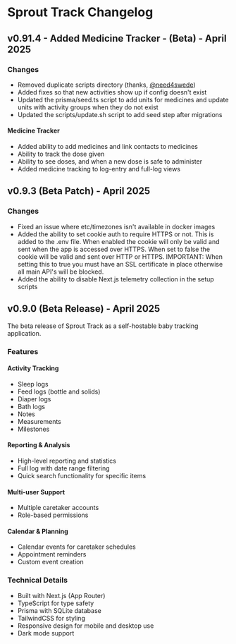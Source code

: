 # Sprout Track Changelog

## v0.91.4 - Added Medicine Tracker - (Beta) - April 2025

### Changes

  - Removed duplicate scripts directory (thanks, [@need4swede](https://github.com/need4swede))
  - Added fixes so that new activities show up if config doesn't exist
  - Updated the prisma/seed.ts script to add units for medicines and update units with activity groups when they do not exist
  - Updated the scripts/update.sh script to add seed step after migrations

  #### Medicine Tracker
  - Added ability to add medicines and link contacts to medicines
  - Ability to track the dose given
  - Ability to see doses, and when a new dose is safe to administer
  - Added medicine tracking to log-entry and full-log views

## v0.9.3 (Beta Patch) - April 2025

### Changes

  - Fixed an issue where etc/timezones isn't available in docker images
  - Added the ability to set cookie auth to require HTTPS or not.  This is added to the .env file.  When enabled the cookie will only be valid and sent when the app is accessed over HTTPS.  When set to false the cookie will be valid and sent over HTTP or HTTPS.  IMPORTANT: When setting this to true you must have an SSL certificate in place otherwise all main API's will be blocked.
  - Added the ability to disable Next.js telemetry collection in the setup scripts
  


## v0.9.0 (Beta Release) - April 2025

The beta release of Sprout Track as a self-hostable baby tracking application.

### Features

#### Activity Tracking
  - Sleep logs
  - Feed logs (bottle and solids)
  - Diaper logs
  - Bath logs
  - Notes
  - Measurements
  - Milestones

#### Reporting & Analysis
  - High-level reporting and statistics
  - Full log with date range filtering
  - Quick search functionality for specific items

#### Multi-user Support
  - Multiple caretaker accounts
  - Role-based permissions

#### Calendar & Planning
  - Calendar events for caretaker schedules
  - Appointment reminders
  - Custom event creation

### Technical Details

- Built with Next.js (App Router)
- TypeScript for type safety
- Prisma with SQLite database
- TailwindCSS for styling
- Responsive design for mobile and desktop use
- Dark mode support
